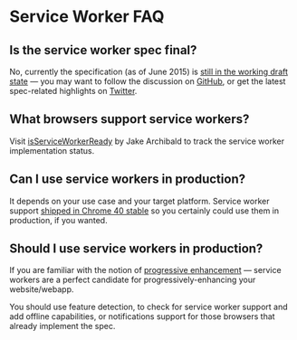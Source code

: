 # Service Worker FAQ

## Is the service worker spec final?

No, currently the specification (as of June 2015) is [still in the working draft state](http://www.w3.org/TR/2015/WD-service-workers-20150625/)
— you may want to follow the discussion on [GitHub](https://github.com/slightlyoff/ServiceWorker/issues/),
or get the latest spec-related highlights on [Twitter](https://twitter.com/service_workers).

##  What browsers support service workers?

Visit [isServiceWorkerReady](https://jakearchibald.github.io/isserviceworkerready/)
by Jake Archibald to track the service worker implementation status.

## Can I use service workers in production?

It depends on your use case and your target platform. Service worker support [shipped
in Chrome 40 stable](https://www.chromium.org/blink/serviceworker) so you certainly
could use them in production, if you wanted.

## Should I use service workers in production?

If you are familiar with the notion of [progressive enhancement](https://en.wikipedia.org/wiki/Progressive_enhancement)
— service workers are a perfect candidate for progressively-enhancing your website/webapp.

You should use feature detection, to check for service worker support and add offline
capabilities, or notifications support for those browsers that already implement
the spec.
